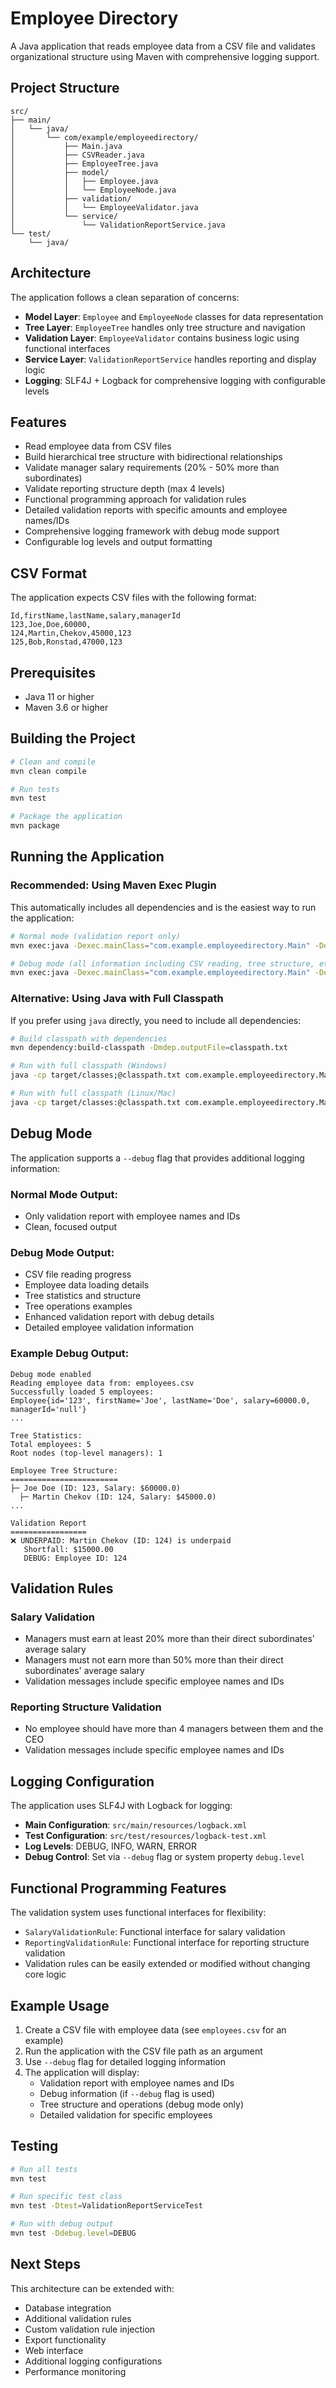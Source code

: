 # Employee Directory

A Java application that reads employee data from a CSV file and validates organizational structure using Maven with comprehensive logging support.

## Project Structure

```
src/
├── main/
│   └── java/
│       └── com/example/employeedirectory/
│           ├── Main.java
│           ├── CSVReader.java
│           ├── EmployeeTree.java
│           ├── model/
│           │   ├── Employee.java
│           │   └── EmployeeNode.java
│           ├── validation/
│           │   └── EmployeeValidator.java
│           └── service/
│               └── ValidationReportService.java
└── test/
    └── java/
```

## Architecture

The application follows a clean separation of concerns:

- **Model Layer**: `Employee` and `EmployeeNode` classes for data representation
- **Tree Layer**: `EmployeeTree` handles only tree structure and navigation
- **Validation Layer**: `EmployeeValidator` contains business logic using functional interfaces
- **Service Layer**: `ValidationReportService` handles reporting and display logic
- **Logging**: SLF4J + Logback for comprehensive logging with configurable levels

## Features

- Read employee data from CSV files
- Build hierarchical tree structure with bidirectional relationships
- Validate manager salary requirements (20% - 50% more than subordinates)
- Validate reporting structure depth (max 4 levels)
- Functional programming approach for validation rules
- Detailed validation reports with specific amounts and employee names/IDs
- Comprehensive logging framework with debug mode support
- Configurable log levels and output formatting

## CSV Format

The application expects CSV files with the following format:
```
Id,firstName,lastName,salary,managerId
123,Joe,Doe,60000,
124,Martin,Chekov,45000,123
125,Bob,Ronstad,47000,123
```

## Prerequisites

- Java 11 or higher
- Maven 3.6 or higher

## Building the Project

```bash
# Clean and compile
mvn clean compile

# Run tests
mvn test

# Package the application
mvn package
```

## Running the Application

### **Recommended: Using Maven Exec Plugin**
This automatically includes all dependencies and is the easiest way to run the application:

```bash
# Normal mode (validation report only)
mvn exec:java -Dexec.mainClass="com.example.employeedirectory.Main" -Dexec.args="employees.csv"

# Debug mode (all information including CSV reading, tree structure, etc.)
mvn exec:java -Dexec.mainClass="com.example.employeedirectory.Main" -Dexec.args="employees.csv --debug"
```

### Alternative: Using Java with Full Classpath
If you prefer using `java` directly, you need to include all dependencies:

```bash
# Build classpath with dependencies
mvn dependency:build-classpath -Dmdep.outputFile=classpath.txt

# Run with full classpath (Windows)
java -cp target/classes;@classpath.txt com.example.employeedirectory.Main employees.csv --debug

# Run with full classpath (Linux/Mac)
java -cp target/classes:@classpath.txt com.example.employeedirectory.Main employees.csv --debug
```

## Debug Mode

The application supports a `--debug` flag that provides additional logging information:

### **Normal Mode Output:**
- Only validation report with employee names and IDs
- Clean, focused output

### **Debug Mode Output:**
- CSV file reading progress
- Employee data loading details
- Tree statistics and structure
- Tree operations examples
- Enhanced validation report with debug details
- Detailed employee validation information

### **Example Debug Output:**
```
Debug mode enabled
Reading employee data from: employees.csv
Successfully loaded 5 employees:
Employee{id='123', firstName='Joe', lastName='Doe', salary=60000.0, managerId='null'}
...

Tree Statistics:
Total employees: 5
Root nodes (top-level managers): 1

Employee Tree Structure:
========================
├─ Joe Doe (ID: 123, Salary: $60000.0)
  ├─ Martin Chekov (ID: 124, Salary: $45000.0)
...

Validation Report
=================
❌ UNDERPAID: Martin Chekov (ID: 124) is underpaid
   Shortfall: $15000.00
   DEBUG: Employee ID: 124
```

## Validation Rules

### Salary Validation
- Managers must earn at least 20% more than their direct subordinates' average salary
- Managers must not earn more than 50% more than their direct subordinates' average salary
- Validation messages include specific employee names and IDs

### Reporting Structure Validation
- No employee should have more than 4 managers between them and the CEO
- Validation messages include specific employee names and IDs

## Logging Configuration

The application uses SLF4J with Logback for logging:

- **Main Configuration**: `src/main/resources/logback.xml`
- **Test Configuration**: `src/test/resources/logback-test.xml`
- **Log Levels**: DEBUG, INFO, WARN, ERROR
- **Debug Control**: Set via `--debug` flag or system property `debug.level`

## Functional Programming Features

The validation system uses functional interfaces for flexibility:
- `SalaryValidationRule`: Functional interface for salary validation
- `ReportingValidationRule`: Functional interface for reporting structure validation
- Validation rules can be easily extended or modified without changing core logic

## Example Usage

1. Create a CSV file with employee data (see `employees.csv` for an example)
2. Run the application with the CSV file path as an argument
3. Use `--debug` flag for detailed logging information
4. The application will display:
   - Validation report with employee names and IDs
   - Debug information (if `--debug` flag is used)
   - Tree structure and operations (debug mode only)
   - Detailed validation for specific employees

## Testing

```bash
# Run all tests
mvn test

# Run specific test class
mvn test -Dtest=ValidationReportServiceTest

# Run with debug output
mvn test -Ddebug.level=DEBUG
```

## Next Steps

This architecture can be extended with:
- Database integration
- Additional validation rules
- Custom validation rule injection
- Export functionality
- Web interface
- Additional logging configurations
- Performance monitoring